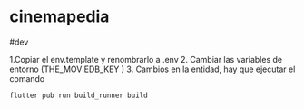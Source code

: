 # cinemapedia

#dev

1.Copiar el env.template y renombrarlo a .env
2. Cambiar las variables de entorno (THE_MOVIEDB_KEY )
3. Cambios en la entidad, hay que ejecutar el comando 
```
flutter pub run build_runner build
```
